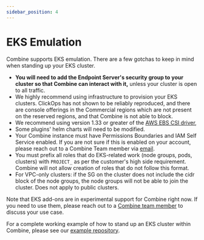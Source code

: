 ```yaml
---
sidebar_position: 4
---
```


# EKS Emulation

Combine supports EKS emulation. There are a few gotchas to keep in mind when standing up your EKS cluster.

- **You will need to add the Endpoint Server's security group to your cluster so that Combine can interact with it,** unless your cluster is open to all traffic.
- We highly recommend using infrastructure to provision your EKS clusters. ClickOps has not shown to be reliably reproduced, and there are console offerings in the Commercial regions which are not present on the reserved regions, and that Combine is not able to block.
- We recommend using version 1.33 or greater of the <a href="https://github.com/kubernetes-sigs/aws-ebs-csi-driver" target="_blank">AWS EBS CSI driver</a>, 
- Some plugins' helm charts will need to be modified.
- Your Combine instance must have Permissions Boundaries and IAM Self Service enabled. If you are not sure if this is enabled on your account, please reach out to a Combine Team member via <a href="mailto:service-request@sequoiainc.com">email</a>.
- You must prefix all roles that do EKS-related work (node groups, pods, clusters) with <code>PROJECT_</code> as per the customer's high side requirement. Combine will not allow creation of roles that do not follow this format.
- For VPC-only clusters: if the SG on the cluster does not include the cidr block of the node groups, the node groups will not be able to join the cluster. Does not apply to public clusters.

Note that EKS add-ons are in experimental support for Combine right now. If you need to use them, please reach out to a  <a href="mailto:service-request@sequoiainc.com">Combine team member</a> to discuss your use case.

For a complete working example of how to stand up an EKS cluster within Combine, please see our <a href="https://github.com/Combine-Pathfinder-Palisade/combine-examples/tree/main/combine-eks-example" target="_blank">example repository</a>.
